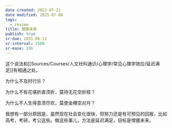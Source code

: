 ```yaml
---
date created: 2022-07-21
date modified: 2025-07-08
tags:
  - review
title: 增援未来
publish: true
sr-due: 2031-06-11
sr-interval: 2580
sr-ease: 336
---
```


这个说法和[[Sources/Courses/人文社科通识/心理学/常见心理学效应/延迟满足]]有相通之处。

为什么不及时行乐？

为什么不有花堪折直须折，莫待无花空折枝？

为什么不人生得意须尽欢，莫使金樽空对月？

我想有一部分原因是，虽然现在社会变化很快，但努力还是有可预见的回报，比如高考，考研，考公这些。做这些事儿，方法是延迟满足，目标是增援未来。
